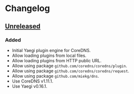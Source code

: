 # Changelog

## [Unreleased]

### Added

- Initial Yaegi plugin engine for CoreDNS.
- Allow loading plugins from local files.
- Allow loading plugins from HTTP public URL.
- Allow using package `github.com/coredns/coredns/plugin`.
- Allow using package `github.com/coredns/coredns/request`.
- Allow using package `github.com/miekg/dns`.
- Use CoreDNS v1.11.1.
- Use Yaegi v0.16.1.

[unreleased]: https://github.com/slok/coredns-yaegi/compare/v0.1.0...HEAD
